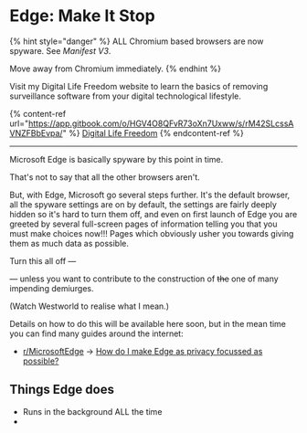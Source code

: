 # Edge: Make It Stop

{% hint style="danger" %}
ALL Chromium based browsers are now spyware. See _Manifest V3_.&#x20;

Move away from Chromium immediately.
{% endhint %}

Visit my Digital Life Freedom website to learn the basics of removing surveillance software from your digital technological lifestyle.

{% content-ref url="https://app.gitbook.com/o/HGV4O8QFvR73oXn7Uxww/s/rM42SLcssAVNZFBbEvpa/" %}
[Digital Life Freedom](https://app.gitbook.com/o/HGV4O8QFvR73oXn7Uxww/s/rM42SLcssAVNZFBbEvpa/)
{% endcontent-ref %}

***

Microsoft Edge is basically spyware by this point in time.

That's not to say that all the other browsers aren't.

But, with Edge, Microsoft go several steps further. It's the default browser, all the spyware settings are on by default, the settings are fairly deeply hidden so it's hard to turn them off, and even on first launch of Edge you are greeted by several full-screen pages of information telling you that you must make choices now!!! Pages which obviously usher you towards giving them as much data as possible.

Turn this all off —

— unless you want to contribute to the construction of ~~the~~ one of many impending demiurges.

(Watch Westworld to realise what I mean.)

Details on how to do this will be available here soon, but in the mean time you can find many guides around the internet:

* [r/MicrosoftEdge](https://www.reddit.com/r/MicrosoftEdge) → [How do I make Edge as privacy focussed as possible?](https://www.reddit.com/r/MicrosoftEdge/comments/s1f3qp/how_do_i_make_edge_as_privacy_focussed_as_possible/)&#x20;



## Things Edge does

* Runs in the background ALL the time
*

